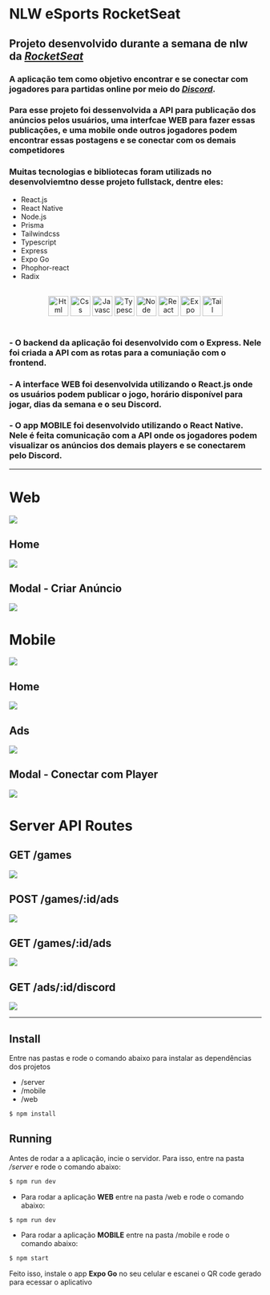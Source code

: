 # NLW eSports RocketSeat

## Projeto desenvolvido durante a semana de nlw da <a href="https://www.rocketseat.com.br/discover"><i>RocketSeat</i></a>

### A aplicação tem como objetivo encontrar e se conectar com jogadores para partidas online por meio do <a href="https://discord.com/"><i>Discord</i></a>. 

### Para esse projeto foi dessenvolvida a API para publicação dos anúncios pelos usuários, uma interfcae WEB para fazer essas publicações, e uma mobile onde outros jogadores podem encontrar essas postagens e se conectar com os demais competidores

### Muitas tecnologias e bibliotecas foram utilizads no desenvolviemtno desse projeto fullstack, dentre eles:
- React.js
- React Native
- Node.js
- Prisma
- Tailwindcss
- Typescript
- Express
- Expo Go
- Phophor-react
- Radix

<div align="center" style="display: inline_block"><br>
  <img src="https://www.vectorlogo.zone/logos/w3_html5/w3_html5-icon.svg" alt="Html" title="Html" width="40" height="40"/>
  <img src="https://www.vectorlogo.zone/logos/w3_css/w3_css-icon.svg" alt="Css" title="Css" width="40" height="40"/>
  <img src="https://raw.githubusercontent.com/devicons/devicon/master/icons/javascript/javascript-plain.svg" alt="Javascript" title="Javascript" width="40"/>
  <img src="https://www.vectorlogo.zone/logos/typescriptlang/typescriptlang-icon.svg" alt="Typescript" title="Typescript" width="40" height="40"/>
  <img src="https://www.vectorlogo.zone/logos/nodejs/nodejs-icon.svg" alt="Node" title="Node" width="40" height="40"/>
  <img src="https://www.vectorlogo.zone/logos/reactjs/reactjs-icon.svg" alt="React" title="React" width="40" height="40"/>
  <img src="https://www.vectorlogo.zone/logos/expoio/expoio-icon.svg" alt="Expo" title="Expo" width="40" height="40"/>
  <img src="https://www.vectorlogo.zone/logos/tailwindcss/tailwindcss-icon.svg" alt="Tail" title="Tail" width="40" height="40"/>
</div>
<br>

### - O backend da aplicação foi desenvolvido com o **Express**. Nele foi criada a API com as rotas para a comuniação com o frontend.

### - A interface **WEB** foi desenvolvida utilizando o **React.js** onde os usuários podem publicar o jogo, horário disponível para jogar, dias da semana e o seu Discord.

### - O app **MOBILE** foi desenvolvido utilizando o **React Native**. Nele é feita comunicação com a API onde os jogadores podem visualizar os anúncios dos demais players e se conectarem pelo Discord.

<hr>

# Web

<img src="Images/webvideo.gif">

## Home

<img src="Images/webhome.jpeg"/>

## Modal - Criar Anúncio

<img src="Images/webmodal.jpeg">

# Mobile

<img src="Images/mobilevideo.gif" />

## Home

<img src="Images/mobilehome.jpeg">

## Ads

<img src="Images/mobileads.jpeg">

## Modal - Conectar com Player

<img src="Images/mobilemodal.jpeg">

# Server API Routes

## GET /games

<img src="Images/servergames.jpeg" />

## POST /games/:id/ads

<img src="Images/servercreate.jpeg" />

## GET /games/:id/ads

<img src="Images/serverlistads.jpeg" />

## GET /ads/:id/discord

<img src="Images/serverdiscord.jpeg" />

<hr>

## Install
Entre nas pastas e rode o comando abaixo para instalar as dependências dos projetos
- /server
- /mobile
- /web
```sh
$ npm install
```
## Running
Antes de rodar a a aplicação, incie o servidor. Para isso, entre na pasta */server* e rode o comando abaixo:
```sh
$ npm run dev
```
- Para rodar a aplicação **WEB** entre na pasta /web e rode o comando abaixo:
```sh
$ npm run dev
```
- Para rodar a aplicação **MOBILE** entre na pasta /mobile e rode o comando abaixo:
```sh
$ npm start
```
Feito isso, instale o app **Expo Go** no seu celular e escanei o QR code gerado para ecessar o aplicativo


